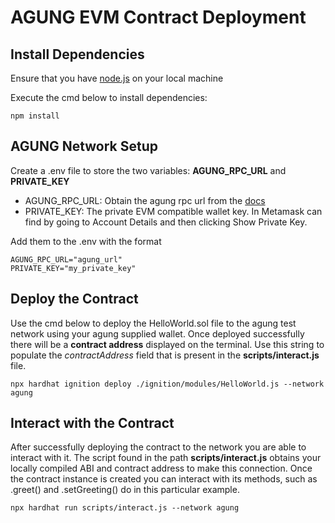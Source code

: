 # AGUNG EVM Contract Deployment

## Install Dependencies
Ensure that you have [node.js](https://nodejs.org/en) on your local machine

Execute the cmd below to install dependencies:

`npm install`

## AGUNG Network Setup
Create a .env file to store the two variables: **AGUNG_RPC_URL** and **PRIVATE_KEY**
- AGUNG_RPC_URL: Obtain the agung rpc url from the [docs](https://docs.peaq.network/docs/quick-start/#networks)
- PRIVATE_KEY: The private EVM compatible wallet key. In Metamask can find by going to Account Details and then clicking Show Private Key.

Add them to the .env with the format
```
AGUNG_RPC_URL="agung_url"
PRIVATE_KEY="my_private_key"
```

## Deploy the Contract
Use the cmd below to deploy the HelloWorld.sol file to the agung test network using your agung supplied wallet. Once deployed successfully there will be a **contract address** displayed on the terminal. Use this string to populate the *contractAddress* field that is present in the **scripts/interact.js** file.


`npx hardhat ignition deploy ./ignition/modules/HelloWorld.js --network agung`

## Interact with the Contract
After successfully deploying the contract to the network you are able to interact with it. The script found in the path **scripts/interact.js** obtains your locally compiled ABI and contract address to make this connection. Once the contract instance is created you can interact with its methods, such as .greet() and .setGreeting() do in this particular example.

`npx hardhat run scripts/interact.js --network agung`
